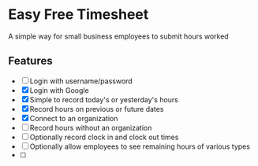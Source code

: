 # Easy Free Timesheet

A simple way for small business employees to submit hours worked

## Features
- [ ] Login with username/password
- [x] Login with Google
- [x] Simple to record today's or yesterday's hours
- [x] Record hours on previous or future dates
- [x] Connect to an organization
- [ ] Record hours without an organization
- [ ] Optionally record clock in and clock out times
- [ ] Optionally allow employees to see remaining hours of various types
- [ ] 
